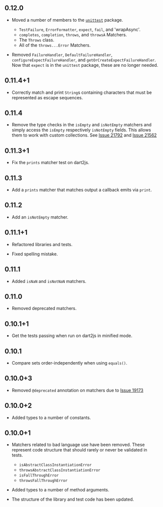 ## 0.12.0

* Moved a number of members to the
  [`unittest`](https://pub.dartlang.org/packages/unittest) package.
  * `TestFailure`, `ErrorFormatter`, `expect`, `fail`, and 'wrapAsync'.
  * `completes`, `completion`, `throws`, and `throwsA` Matchers.
  * The `Throws` class.
  * All of the `throws...Error` Matchers.

* Removed `FailureHandler`, `DefaultFailureHandler`,
  `configureExpectFailureHandler`, and `getOrCreateExpectFailureHandler`.
  Now that `expect` is in the `unittest` package, these are no longer needed.

## 0.11.4+1

* Correctly match and print `String`s containing characters that must be
  represented as escape sequences.

## 0.11.4

* Remove the type checks in the `isEmpty` and `isNotEmpty` matchers and simply
  access the `isEmpty` respectively `isNotEmpty` fields. This allows them to
  work with custom collections. See [Issue
  21792](https://code.google.com/p/dart/issues/detail?id=21792) and [Issue
  21562](https://code.google.com/p/dart/issues/detail?id=21562)

## 0.11.3+1

* Fix the `prints` matcher test on dart2js.

## 0.11.3

* Add a `prints` matcher that matches output a callback emits via `print`.

## 0.11.2

* Add an `isNotEmpty` matcher.

## 0.11.1+1

* Refactored libraries and tests.

* Fixed spelling mistake.

## 0.11.1

* Added `isNaN` and `isNotNaN` matchers.

## 0.11.0

* Removed deprecated matchers.

## 0.10.1+1

* Get the tests passing when run on dart2js in minified mode.

## 0.10.1

* Compare sets order-independently when using `equals()`.

## 0.10.0+3

* Removed `@deprecated` annotation on matchers due to 
[Issue 19173](https://code.google.com/p/dart/issues/detail?id=19173)

## 0.10.0+2

* Added types to a number of constants.

## 0.10.0+1

* Matchers related to bad language use have been removed. These represent code
structure that should rarely or never be validated in tests.
    * `isAbstractClassInstantiationError`
    * `throwsAbstractClassInstantiationError`
    * `isFallThroughError`
    * `throwsFallThroughError`

* Added types to a number of method arguments.

* The structure of the library and test code has been updated.

